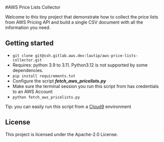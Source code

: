 #AWS Price Lists Collector

Welcome to this tiny project that demonstrate how to collect the price lists from AWS Pricing API and
build a single CSV document with all the information you need.


## Getting started

* `git clone git@ssh.gitlab.aws.dev:lautip/aws-price-lists-collector.git`
* Requires: python 3.9 to 3.11. Python3.12 is not supported by some dependencies.
* `pip install requirements.txt`
* Configure the script ***fetch_aws_pricelists.py***
* Make sure the terminal session you run this script from has credentials to an AWS Account
* `python fetch_aws_pricelists.py`

Tip: you can easily run this script from a [Cloud9](https://aws.amazon.com/pm/cloud9) environment

## License
This project is licensed under the Apache-2.0 License.
